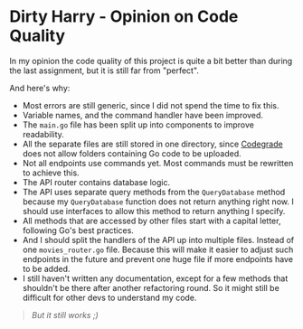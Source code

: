 # Dirty Harry - Opinion on Code Quality

In my opinion the code quality of this project is quite a bit better than during the last assignment, but it is still far from "perfect".

And here's why:
- Most errors are still generic, since I did not spend the time to fix this.
- Variable names, and the command handler have been improved.
- The `main.go` file has been split up into components to improve readability.
- All the separate files are still stored in one directory, since [Codegrade](https://app.codegra.de/) does not allow folders containing Go code to be uploaded.
- Not all endpoints use commands yet. Most commands must be rewritten to achieve this.
- The API router contains database logic.
- The API uses separate query methods from the `QueryDatabase` method because my `QueryDatabase` function does not return anything right now. I should use interfaces to allow this method to return anything I specify.
- All methods that are accessed by other files start with a capital letter, following Go's best practices.
- And I should split the handlers of the API up into multiple files. Instead of one `movies_router.go` file. Because this will make it easier to adjust such endpoints in the future and prevent one huge file if more endpoints have to be added. 
- I still haven't written any documentation, except for a few methods that shouldn't be there after another refactoring round. So it might still be difficult for other devs to understand my code.

> *But it still works ;)*
